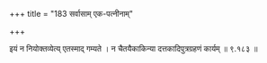 +++
title = "183 सर्वासाम् एक-पत्नीनाम्"

+++

इयं न नियोक्तव्येत्य् एतस्माद् गम्यते । न चैतयैकाकिन्या दत्तकादिपुत्रग्रहणं कार्यम् ॥ ९.१८३ ॥